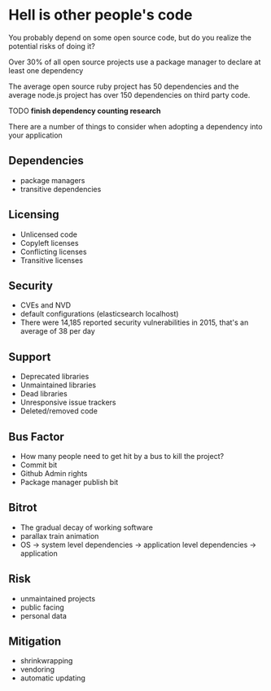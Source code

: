 # Hell is other people's code

You probably depend on some open source code, but do you realize the potential risks of doing it?

Over 30% of all open source projects use a package manager to declare at least one dependency

The average open source ruby project has 50 dependencies and the average node.js project has over 150 dependencies on third party code. 

TODO **finish dependency counting research**

There are a number of things to consider when adopting a dependency into your application

## Dependencies

- package managers
- transitive dependencies

## Licensing 

- Unlicensed code
- Copyleft licenses
- Conflicting licenses
- Transitive licenses

## Security

- CVEs and NVD
- default configurations (elasticsearch localhost)
- There were 14,185 reported security vulnerabilities in 2015, that's an average of 38 per day

## Support

- Deprecated libraries
- Unmaintained libraries
- Dead libraries
- Unresponsive issue trackers
- Deleted/removed code

## Bus Factor

- How many people need to get hit by a bus to kill the project?
- Commit bit
- Github Admin rights
- Package manager publish bit


## Bitrot 

- The gradual decay of working software
- parallax train animation
- OS -> system level dependencies -> application level dependencies -> application

## Risk

- unmaintained projects
- public facing
- personal data

## Mitigation

- shrinkwrapping
- vendoring
- automatic updating
